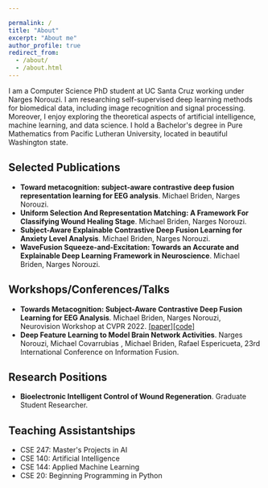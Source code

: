 ```yaml
---

permalink: /
title: "About"
excerpt: "About me"
author_profile: true
redirect_from:
  - /about/
  - /about.html
---
```


I am a Computer Science PhD student at UC Santa Cruz working under Narges Norouzi. I am researching self-supervised deep learning methods for biomedical data, including image recognition and signal processing. Moreover, I enjoy exploring the theoretical aspects of artificial intelligence, machine learning, and data science. I hold a Bachelor's degree in Pure Mathematics from Pacific Lutheran University, located in beautiful Washington state.


Selected Publications
------

<ul>
  <li><strong> Toward metacognition: subject-aware contrastive deep fusion representation learning for EEG analysis</strong>. Michael Briden, Narges Norouzi. </li>
  <li><strong> Uniform Selection And Representation Matching: A Framework For Classifying Wound Healing Stage</strong>. Michael Briden, Narges Norouzi. </li>
  <li><strong> Subject-Aware Explainable Contrastive Deep Fusion Learning for Anxiety Level Analysis</strong>. Michael Briden, Narges Norouzi. </li>
  <li><strong> WaveFusion Squeeze-and-Excitation: Towards an Accurate and Explainable Deep Learning Framework in Neuroscience</strong>. Michael Briden, Narges Norouzi. </li>
</ul>


Workshops/Conferences/Talks
------

<ul>
  <li><strong> Towards Metacognition: Subject-Aware Contrastive Deep Fusion Learning for EEG Analysis</strong>. Michael Briden, Narges Norouzi, Neurovision Workshop at CVPR 2022. <a href="https://drive.google.com/file/d/1Nea9FWOAzDYEan3KPcKEUsy5JReY8eeR/view">[paper]</a><a href="https://github.com/bridenmj/Metacognition">[code]</a></li>

  <li><strong> Deep Feature Learning to Model Brain Network Activities</strong>. Narges Norouzi, Michael Covarrubias , Michael Briden, Rafael Espericueta, 23rd International Conference on Information Fusion. </li>
</ul>

Research Positions
------
<ul>
  <li><strong> Bioelectronic Intelligent Control of Wound Regeneration</strong>. Graduate Student Researcher.</li>
</ul>


Teaching Assistantships
------

<ul>
<li>CSE 247: Master's Projects in AI</li>
<li>CSE 140: Artificial Intelligence</li>
<li>CSE 144: Applied Machine Learning</li>
<li>CSE 20: Beginning Programming in Python</li>
</ul>
